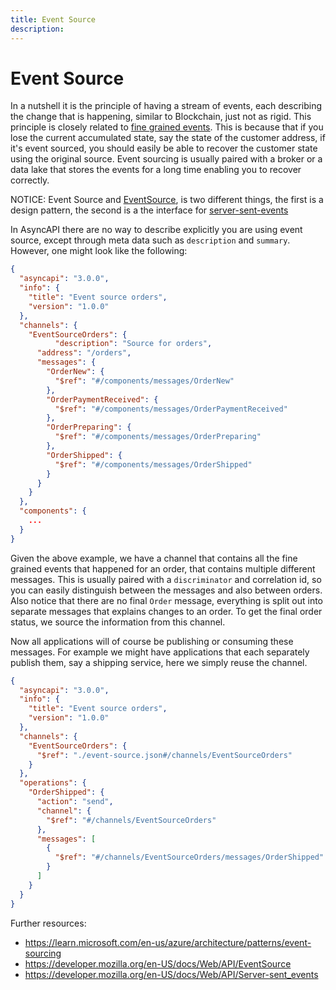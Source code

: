 ```yaml
---
title: Event Source
description: 
---
```


# Event Source
In a nutshell it is the principle of having a stream of events, each describing the change that is happening, similar to Blockchain, just not as rigid. This principle is closely related to [fine grained events](event-carried-state-transfer.md#fine-grained). This is because that if you lose the current accumulated state, say the state of the customer address, if it's event sourced, you should easily be able to recover the customer state using the original source. Event sourcing is usually paired with a broker or a data lake that stores the events for a long time enabling you to recover correctly.

NOTICE: Event Source and [EventSource](https://developer.mozilla.org/en-US/docs/Web/API/EventSource), is two different things, the first is a design pattern, the second is a the interface for [server-sent-events](https://developer.mozilla.org/en-US/docs/Web/API/Server-sent_events)

In AsyncAPI there are no way to describe explicitly you are using event source, except through meta data such as `description` and `summary`. However, one might look like the following:
```json
{
  "asyncapi": "3.0.0",
  "info": {
    "title": "Event source orders",
    "version": "1.0.0"
  },
  "channels": {
    "EventSourceOrders": {
		  "description": "Source for orders",
      "address": "/orders",
      "messages": {
        "OrderNew": {
          "$ref": "#/components/messages/OrderNew"
        },
        "OrderPaymentReceived": {
          "$ref": "#/components/messages/OrderPaymentReceived"
        },
        "OrderPreparing": {
          "$ref": "#/components/messages/OrderPreparing"
        },
        "OrderShipped": {
          "$ref": "#/components/messages/OrderShipped"
        }
      }
    }
  },
  "components": {
    ...
  }
}
```

Given the above example, we have a channel that contains all the fine grained events that happened for an order, that contains multiple different messages. This is usually paired with a `discriminator` and correlation id, so you can easily distinguish between the messages and also between orders. Also notice that there are no final `Order` message, everything is split out into separate messages that explains changes to an order. To get the final order status, we source the information from this channel.

Now all applications will of course be publishing or consuming these messages. For example we might have applications that each separately publish them, say a shipping service, here we simply reuse the channel. 

```json
{
  "asyncapi": "3.0.0",
  "info": {
    "title": "Event source orders",
    "version": "1.0.0"
  },
  "channels": {
    "EventSourceOrders": {
      "$ref": "./event-source.json#/channels/EventSourceOrders"
    }
  },
  "operations": {
    "OrderShipped": {
      "action": "send",
      "channel": {
        "$ref": "#/channels/EventSourceOrders"
      },
      "messages": [
        {
          "$ref": "#/channels/EventSourceOrders/messages/OrderShipped"
        }
      ]
    }
  }
}
```

Further resources:

- https://learn.microsoft.com/en-us/azure/architecture/patterns/event-sourcing
- https://developer.mozilla.org/en-US/docs/Web/API/EventSource
- https://developer.mozilla.org/en-US/docs/Web/API/Server-sent_events